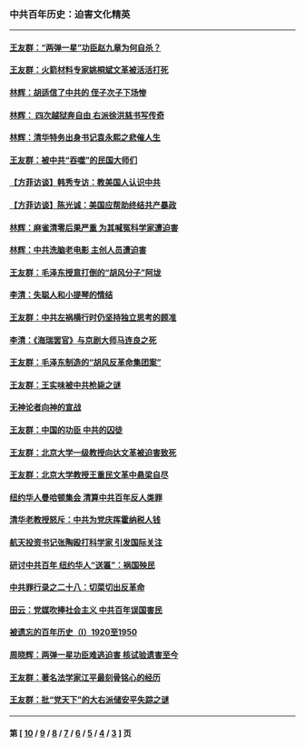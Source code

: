### 中共百年历史：迫害文化精英
---
#### [王友群：“两弹一星”功臣赵九章为何自杀？](../../pages/nf1176111/n14059162.md?10030430) 
#### [王友群：火箭材料专家姚桐斌文革被活活打死](../../pages/nf1176111/n14048805.md?10030430) 
#### [林辉：胡适信了中共的 侄子次子下场惨](../../pages/nf1176111/n14019760.md?10030430) 
#### [林辉： 四次越狱奔自由 右派徐洪慈书写传奇](../../pages/nf1176111/n14010438.md?10030430) 
#### [林辉：清华特务出身书记袁永熙之悲催人生](../../pages/nf1176111/n13997413.md?10030430) 
#### [王友群：被中共“吞噬”的民国大师们](../../pages/nf1176111/n13942620.md?10030430) 
#### [【方菲访谈】韩秀专访：教美国人认识中共](../../pages/nf1176111/n13821310.md?10030430) 
#### [【方菲访谈】陈光诚：美国应帮助终结共产暴政](../../pages/nf1176111/n13759521.md?10030430) 
#### [林辉：麻雀清零后果严重 为其喊冤科学家遭迫害](../../pages/nf1176111/n13746900.md?10030430) 
#### [林辉：中共洗脑老电影 主创人员遭迫害](../../pages/nf1176111/n13699437.md?10030430) 
#### [王友群：毛泽东授意打倒的“胡风分子”阿垅](../../pages/nf1176111/n13592541.md?10030430) 
#### [李清：失聪人和小提琴的情结](../../pages/nf1176111/n13459280.md?10030430) 
#### [王友群：中共左祸横行时仍坚持独立思考的顾准](../../pages/nf1176111/n13444722.md?10030430) 
#### [李清：《海瑞罢官》与京剧大师马连良之死](../../pages/nf1176111/n13412316.md?10030430) 
#### [王友群：毛泽东制造的“胡风反革命集团案”](../../pages/nf1176111/n13324909.md?10030430) 
#### [王友群：王实味被中共枪毙之谜](../../pages/nf1176111/n13307502.md?10030430) 
#### [无神论者向神的宣战](../../pages/nf1176111/n13281535.md?10030430) 
#### [王友群：中国的功臣 中共的囚徒](../../pages/nf1176111/n13291790.md?10030430) 
#### [王友群：北京大学一级教授向达文革被迫害致死](../../pages/nf1176111/n13150966.md?10030430) 
#### [王友群：北京大学教授王重民文革中悬梁自尽](../../pages/nf1176111/n13084645.md?10030430) 
#### [纽约华人曼哈顿集会 清算中共百年反人类罪](../../pages/nf1176111/n13084157.md?10030430) 
#### [清华老教授怒斥：中共为党庆挥霍纳税人钱](../../pages/nf1176111/n13071430.md?10030430) 
#### [航天投资书记张陶殴打科学家 引发国际关注](../../pages/nf1176111/n13069132.md?10030430) 
#### [研讨中共百年 纽约华人“送匾”：祸国殃民](../../pages/nf1176111/n13057367.md?10030430) 
#### [中共罪行录之二十八：切菜切出反革命](../../pages/nf1176111/n13030600.md?10030430) 
#### [田云：党媒吹捧社会主义 中共百年误国害民](../../pages/nf1176111/n13006682.md?10030430) 
#### [被遗忘的百年历史（I）1920至1950](../../pages/nf1176111/n12986411.md?10030430) 
#### [周晓辉：两弹一星功臣难逃迫害 核试验遗害至今](../../pages/nf1176111/n12974997.md?10030430) 
#### [王友群：著名法学家江平最刻骨铭心的经历](../../pages/nf1176111/n12970787.md?10030430) 
#### [王友群：批“党天下”的大右派储安平失踪之谜](../../pages/nf1176111/n12954229.md?10030430) 

---
#### 第 [ [10](./10.md?10030430) / [9](./9.md?10030430) / [8](./8.md?10030430) / [7](./7.md?10030430) / [6](./6.md?10030430) / [5](./5.md?10030430) / [4](./4.md?10030430) / [3](./3.md?10030430) ] 页

